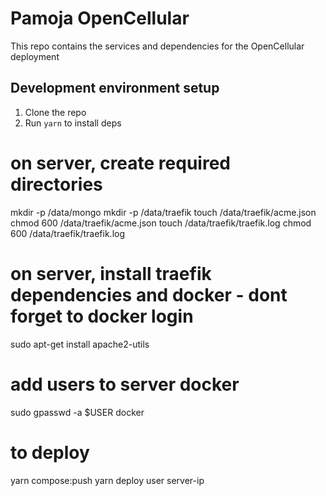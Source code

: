 # Pamoja OpenCellular

This repo contains the services and dependencies for the OpenCellular deployment

## Development environment setup

1. Clone the repo
2. Run `yarn` to install deps

# on server, create required directories
mkdir -p /data/mongo
mkdir -p /data/traefik
touch /data/traefik/acme.json
chmod 600 /data/traefik/acme.json
touch /data/traefik/traefik.log
chmod 600 /data/traefik/traefik.log

# on server, install traefik dependencies and docker - dont forget to docker login
sudo apt-get install apache2-utils

# add users to server docker
sudo gpasswd -a $USER docker

# to deploy
yarn compose:push
yarn deploy user server-ip

